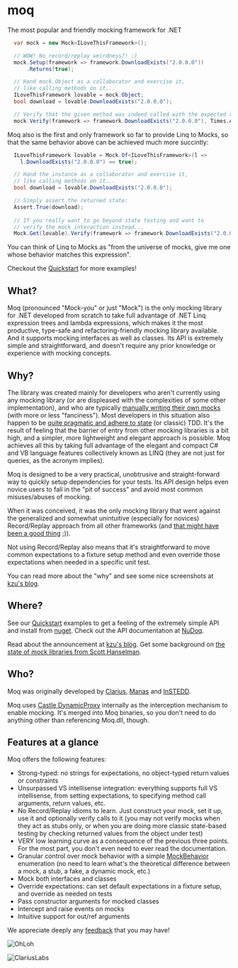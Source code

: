 moq
===

The most popular and friendly mocking framework for .NET

```csharp
  var mock = new Mock<ILoveThisFramework>();

  // WOW! No record/replay weirdness?! :)
  mock.Setup(framework => framework.DownloadExists("2.0.0.0"))
      .Returns(true);

  // Hand mock.Object as a collaborator and exercise it, 
  // like calling methods on it...
  ILoveThisFramework lovable = mock.Object;
  bool download = lovable.DownloadExists("2.0.0.0");

  // Verify that the given method was indeed called with the expected value at most once
  mock.Verify(framework => framework.DownloadExists("2.0.0.0"), Times.AtMostOnce());
```

Moq also is the first and only framework so far to provide Linq to Mocks, so that the same behavior above can be achieved much more succintly:

```csharp
  ILoveThisFramework lovable = Mock.Of<ILoveThisFramework>(l =>
    l.DownloadExists("2.0.0.0") == true);

  // Hand the instance as a collaborator and exercise it, 
  // like calling methods on it...
  bool download = lovable.DownloadExists("2.0.0.0");

  // Simply assert the returned state:
  Assert.True(download);
  
  // If you really want to go beyond state testing and want to 
  // verify the mock interaction instead...
  Mock.Get(lovable).Verify(framework => framework.DownloadExists("2.0.0.0"));
```

You can think of Linq to Mocks as "from the universe of mocks, give me one whose behavior matches this expression".

Checkout the [Quickstart](https://github.com/Moq/moq4/wiki/Quickstart) for more examples!

## What?

Moq (pronounced "Mock-you" or just "Mock") is the only mocking library for .NET developed from scratch to take full advantage of .NET Linq expression trees and lambda expressions, which makes it the most productive, type-safe and refactoring-friendly mocking library available. And it supports mocking interfaces as well as classes. Its API is extremely simple and straightforward, and doesn't require any prior knowledge or experience with mocking concepts.

## Why?

The library was created mainly for developers who aren't currently using any mocking library (or are displeased with the complexities of some other implementation), and who are typically [manually writing their own mocks](http://blogs.clariusconsulting.net/kzu/mocks-stubs-and-fakes-its-a-continuum/) (with more or less "fanciness"). Most developers in this situation also happen to be [quite pragmatic and adhere to state](http://blogs.clariusconsulting.net/kzu/state-testing-vs-interaction-testing/) (or classic) TDD. It's the result of feeling that the barrier of entry from other mocking libraries is a bit high, and a simpler, more lightweight and elegant approach is possible. Moq achieves all this by taking full advantage of the elegant and compact C# and VB language features collectively known as LINQ (they are not just for queries, as the acronym implies). 

Moq is designed to be a very practical, unobtrusive and straight-forward way to quickly setup dependencies for your tests. Its API design helps even novice users to fall in the "pit of success" and avoid most common misuses/abuses of mocking. 

When it was conceived, it was the only mocking library that went against the generalized and somewhat unintuitive (especially for novices) Record/Replay approach from all other frameworks (and [that might have been a good thing](http://blogs.clariusconsulting.net/kzu/whats-wrong-with-the-recordreplyverify-model-for-mocking-frameworks/) ;)). 

Not using Record/Replay also means that it's straightforward to move common expectations to a fixture setup method and even override those expectations when needed in a specific unit test.

You can read more about the "why" and see some nice screenshots at [kzu's blog](http://blogs.clariusconsulting.net/kzu/why-do-we-need-yet-another-net-mocking-framework/).

## Where?

See our [Quickstart](https://github.com/Moq/moq4/wiki/Quickstart) examples to get a feeling of the extremely simple API and install from [nuget](http://nuget.org/packages/moq). Check out the API documentation at [NuDoq](http://www.nudoq.org/#!/Projects/Moq).

Read about the announcement at [kzu's blog](http://blogs.clariusconsulting.net/kzu/linq-to-mock-moq-is-born/). Get some background on [the state of mock libraries from Scott Hanselman](http://www.hanselman.com/blog/MoqLinqLambdasAndPredicatesAppliedToMockObjects.aspx). 


## Who?

Moq was originally developed by [Clarius](http://www.clariusconsulting.net), [Manas](http://www.manas.com.ar) and [InSTEDD](http://www.instedd.org).

Moq uses [Castle DynamicProxy](http://www.castleproject.org/projects/dynamicproxy/) internally as the interception mechanism to enable mocking. It's merged into Moq binaries, so you don't need to do anything other than referencing Moq.dll, though.

## Features at a glance
Moq offers the following features:
  * Strong-typed: no strings for expectations, no object-typed return values or constraints
  * Unsurpassed VS intellisense integration: everything supports full VS intellisense, from setting expectations, to specifying method call arguments, return values, etc.
  * No Record/Replay idioms to learn. Just construct your mock, set it up, use it and optionally verify calls to it (you may not verify mocks when they act as stubs only, or when you are doing more classic state-based testing by checking returned values from the object under test)
  * VERY low learning curve as a consequence of the previous three points. For the most part, you don't even need to ever read the documentation.
  * Granular control over mock behavior with a simple  [MockBehavior](http://www.nudoq.org/#!/Packages/Moq/Moq/MockBehavior)  enumeration (no need to learn what's the theoretical difference between a mock, a stub, a fake, a dynamic mock, etc.)
  * Mock both interfaces and classes
  * Override expectations: can set default expectations in a fixture setup, and override as needed on tests
  * Pass constructor arguments for mocked classes
  * Intercept and raise events on mocks
  * Intuitive support for out/ref arguments



We appreciate deeply any [feedback](http://moq.uservoice.com/) that you may have!

![OhLoh](http://www.ohloh.net/p/moq/widgets/project_thin_badge.gif)

![ClariusLabs](http://download.codeplex.com/Project/Download/FileDownload.aspx?ProjectName=clarius&DownloadId=17830&Build=14806&boo.png)
